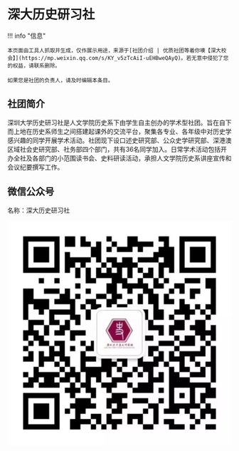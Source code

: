 # 深大历史研习社

!!! info "信息"

    本页面由工具人抓取并生成，仅作展示用途，来源于[社团介绍 | 优质社团等着你噢【深大校会】](https://mp.weixin.qq.com/s/KY_v5zTcAiI-uEHBweQAyQ)。若无意中侵犯了您的权益，请联系删除。
    
    如果您是社团的负责人，请及时编辑本条目。

## 社团简介
深圳大学历史研习社是人文学院历史系下由学生自主创办的学术型社团。旨在自下而上地在历史系师生之间搭建起课外的交流平台，聚集各专业、各年级中对历史学感兴趣的同学开展学术活动。社团现下设口述史研究部、公众史学研究部、深港澳区域社会史研究部、社务部四个部门，共有36名同学加入。日常学术活动包括开办全社及各部门的小范围读书会、史料研读活动，承担人文学院历史系讲座宣传和会议纪要撰写工作。

## 微信公众号
名称：深大历史研习社

![微信公众号二维码](./qrcode.png)
